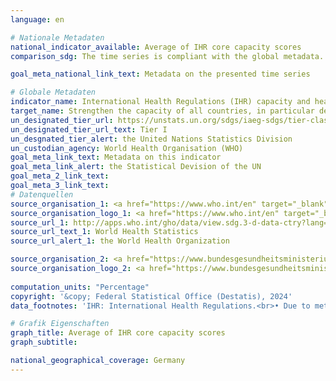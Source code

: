 ```yaml
---
language: en    

# Nationale Metadaten    
national_indicator_available: Average of IHR core capacity scores    
comparison_sdg: The time series is compliant with the global metadata.    

goal_meta_national_link_text: Metadata on the presented time series    

# Globale Metadaten    
indicator_name: International Health Regulations (IHR) capacity and health emergency preparedness    
target_name: Strengthen the capacity of all countries, in particular developing countries, for early warning, risk reduction and management of national and global health risks    
un_designated_tier_url: https://unstats.un.org/sdgs/iaeg-sdgs/tier-classification/    
un_designated_tier_url_text: Tier I    
un_desgnated_tier_alert: the United Nations Statistics Division    
un_custodian_agency: World Health Organisation (WHO)    
goal_meta_link_text: Metadata on this indicator    
goal_meta_link_alert: the Statistical Devision of the UN    
goal_meta_2_link_text:     
goal_meta_3_link_text:         
# Datenquellen
source_organisation_1: <a href="https://www.who.int/en" target="_blank" onclick="return confirm_alert('the World Health Organization','En');"> World Health Organization (WHO) </a>
source_organisation_logo_1: <a href="https://www.who.int/en" target="_blank" onclick="return confirm_alert('the World Health Organization','En');"><img src="https://sdg-indikatoren.de/public/OrgImgEn/who.png" alt="Logo who" style="height:60px; width:148px"/></a>
source_url_1: http://apps.who.int/gho/data/view.sdg.3-d-data-ctry?lang=en
source_url_text_1: World Health Statistics
source_url_alert_1: the World Health Organization

source_organisation_2: <a href="https://www.bundesgesundheitsministerium.de/en/index.html" target="_blank" onclick="return confirm_alert('the Federal Ministry of Health','En');"> Federal Ministry of Health </a>
source_organisation_logo_2: <a href="https://www.bundesgesundheitsministerium.de/en/index.html" target="_blank" onclick="return confirm_alert('the Federal Ministry of Health','En');"><img src="https://sdg-indikatoren.de/public/OrgImgEn/bmg.png" alt="Logo bmg" style="height:60px; width:148px"/></a>
    
computation_units: "Percentage"    
copyright: '&copy; Federal Statistical Office (Destatis), 2024'    
data_footnotes: 'IHR: International Health Regulations.<br>• Due to methodological changes, the results from 2018 and from 2021 onwards are only comparable with previous years to a limited extend.'    

# Grafik Eigenschaften    
graph_title: Average of IHR core capacity scores
graph_subtitle:     

national_geographical_coverage: Germany    
---
```


<span></span>